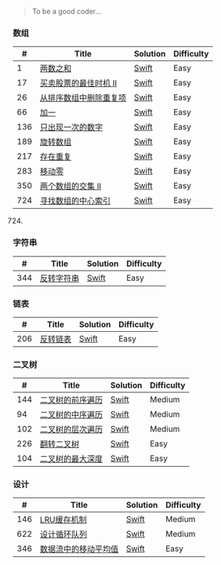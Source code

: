 

> To be a good coder...


### 数组

| # | Title | Solution | Difficulty |
|---| ----- | -------- | ---------- |
| 1 | [两数之和](https://leetcode-cn.com/explore/featured/card/top-interview-questions-easy/1/array/29/) | [Swift](https://github.com/nspangbo/leetcode-notes/blob/master/Swift/leetcode-swift.playground/Pages/1.%20两数之和.xcplaygroundpage/Contents.swift) | Easy |
| 17 | [买卖股票的最佳时机 II](https://leetcode-cn.com/explore/featured/card/top-interview-questions-easy/1/array/22/) | [Swift](https://github.com/nspangbo/leetcode-notes/blob/master/Swift/leetcode-swift.playground/Pages/17.%20买卖股票的最佳时机%20II.xcplaygroundpage/Contents.swift) | Easy |
| 26 | [从排序数组中删除重复项](https://leetcode-cn.com/explore/featured/card/top-interview-questions-easy/1/array/21/) | [Swift](https://github.com/nspangbo/leetcode-notes/blob/master/Swift/leetcode-swift.playground/Pages/26.%20从排序数组中删除重复项.xcplaygroundpage/Contents.swift) | Easy |
| 66 | [加一](https://leetcode-cn.com/explore/interview/card/top-interview-questions-easy/1/array/27/) | [Swift](https://github.com/nspangbo/leetcode-notes/blob/master/Swift/leetcode-swift.playground/Pages/66.%20加一.xcplaygroundpage/Contents.swift) | Easy |
| 136 | [只出现一次的数字](https://leetcode-cn.com/explore/featured/card/top-interview-questions-easy/1/array/25/) | [Swift](https://github.com/nspangbo/leetcode-notes/blob/master/Swift/leetcode-swift.playground/Pages/136.%20只出现一次的数字.xcplaygroundpage/Contents.swift) | Easy |
| 189 | [旋转数组](https://leetcode-cn.com/explore/featured/card/top-interview-questions-easy/1/array/23/) | [Swift](https://github.com/nspangbo/leetcode-notes/blob/master/Swift/leetcode-swift.playground/Pages/189.%20旋转数组.xcplaygroundpage/Contents.swift) | Easy |
| 217 | [存在重复](https://leetcode-cn.com/explore/featured/card/top-interview-questions-easy/1/array/24/) | [Swift](https://github.com/nspangbo/leetcode-notes/blob/master/Swift/leetcode-swift.playground/Pages/217.%20存在重复元素.xcplaygroundpage/Contents.swift) | Easy |
| 283 | [移动零](https://leetcode-cn.com/explore/featured/card/top-interview-questions-easy/1/array/28/) | [Swift](https://github.com/nspangbo/leetcode-notes/blob/master/Swift/leetcode-swift.playground/Pages/283.%20移动零.xcplaygroundpage/Contents.swift) | Easy |
| 350 | [两个数组的交集 II](https://leetcode-cn.com/explore/featured/card/top-interview-questions-easy/1/array/26/) | [Swift](https://github.com/nspangbo/leetcode-notes/blob/master/Swift/leetcode-swift.playground/Pages/350.%20两个数组的交集%20II.xcplaygroundpage/Contents.swift) | Easy |
| 724 | [寻找数组的中心索引](https://leetcode-cn.com/explore/learn/card/array-and-string/198/introduction-to-array/770/) | [Swift](https://github.com/nspangbo/leetcode-notes/blob/master/Swift/leetcode-swift.playground/Pages/724.%20寻找数组的中心索引.xcplaygroundpage/Contents.swift) | Easy |
724. 


### 字符串

| # | Title | Solution | Difficulty |
|---| ----- | -------- | ---------- |
| 344 | [反转字符串](https://leetcode-cn.com/explore/interview/card/top-interview-questions-easy/5/strings/32/) | [Swift](https://github.com/nspangbo/leetcode-notes/blob/master/Swift/leetcode-swift.playground/Pages/344.%20反转字符串.xcplaygroundpage/Contents.swift) | Easy |


### 链表

| # | Title | Solution | Difficulty |
|---| ----- | -------- | ---------- |
| 206 | [反转链表](https://leetcode-cn.com/problems/reverse-linked-list/submissions/) | [Swift](https://github.com/nspangbo/leetcode-notes/blob/master/Swift/leetcode-swift.playground/Pages/206.%20反转链表.xcplaygroundpage/Contents.swift) | Easy |


### 二叉树

| # | Title | Solution | Difficulty |
|---| ----- | -------- | ---------- |
| 144 | [二叉树的前序遍历](https://leetcode-cn.com/explore/learn/card/data-structure-binary-tree/2/traverse-a-tree/1/) | [Swift](https://github.com/nspangbo/leetcode-notes/blob/master/Swift/leetcode-swift.playground/Pages/144.%20二叉树的前序遍历.xcplaygroundpage/Contents.swift) | Medium |
| 94 | [二叉树的中序遍历](https://leetcode-cn.com/explore/learn/card/data-structure-binary-tree/2/traverse-a-tree/2/) | [Swift](https://github.com/nspangbo/leetcode-notes/blob/master/Swift/leetcode-swift.playground/Pages/94.%20二叉树的中序遍历.xcplaygroundpage/Contents.swift) | Medium |
| 102 | [二叉树的层次遍历](https://leetcode-cn.com/problems/binary-tree-level-order-traversal/submissions/) | [Swift](https://github.com/nspangbo/leetcode-notes/blob/master/Swift/leetcode-swift.playground/Pages/102.%20二叉树的层次遍历.xcplaygroundpage/Contents.swift) | Medium |
| 226 | [翻转二叉树](https://leetcode-cn.com/problems/invert-binary-tree/submissions/) | [Swift](https://github.com/nspangbo/leetcode-notes/blob/master/Swift/leetcode-swift.playground/Pages/226.%20翻转二叉树.xcplaygroundpage/Contents.swift) | Easy |
| 104 | [二叉树的最大深度](https://leetcode-cn.com/explore/learn/card/data-structure-binary-tree/3/solve-problems-recursively/12/) | [Swift](https://github.com/nspangbo/leetcode-notes/blob/master/Swift/leetcode-swift.playground/Pages/104.%20二叉树的最大深度.xcplaygroundpage/Contents.swift) | Easy |


### 设计

| # | Title | Solution | Difficulty |
|---| ----- | -------- | ---------- |
| 146 | [LRU缓存机制](https://leetcode-cn.com/problems/lru-cache/submissions/) | [Swift](https://github.com/nspangbo/leetcode-notes/blob/master/Swift/leetcode-swift.playground/Pages/146.%20LRU缓存机制.xcplaygroundpage/Contents.swift) | Medium |
| 622 | [设计循环队列](https://leetcode-cn.com/explore/learn/card/queue-stack/216/queue-first-in-first-out-data-structure/865/) | [Swift](https://github.com/nspangbo/leetcode-notes/blob/master/Swift/leetcode-swift.playground/Pages/622.%20设计循环队列.xcplaygroundpage/Contents.swift) | Medium |
| 346 | [数据流中的移动平均值](https://leetcode-cn.com/explore/learn/card/queue-stack/216/queue-first-in-first-out-data-structure/868/) | [Swift](https://github.com/nspangbo/leetcode-notes/blob/master/Swift/leetcode-swift.playground/Pages/346.%20数据流中的移动平均值.xcplaygroundpage/Contents.swift) | Easy |
